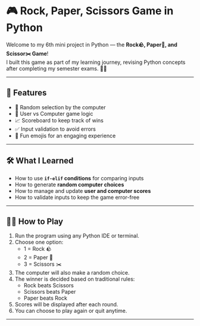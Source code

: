 # 🎮 Rock, Paper, Scissors Game in Python

Welcome to my 6th mini project in Python — the **Rock🪨, Paper📃, and Scissor✂️ Game**!  
I built this game as part of my learning journey, revising Python concepts after completing my semester exams. 🧠✨

---

## 🚀 Features
- 🎲 Random selection by the computer
- 👤 User vs Computer game logic
- 📈 Scoreboard to keep track of wins
- ✅ Input validation to avoid errors
- 🎉 Fun emojis for an engaging experience

---

## 🛠️ What I Learned
- How to use **`if-elif` conditions** for comparing inputs
- How to generate **random computer choices**
- How to manage and update **user and computer scores**
- How to validate inputs to keep the game error-free

---

## 🧑‍💻 How to Play
1. Run the program using any Python IDE or terminal.
2. Choose one option:  
   - 1 = Rock 🪨  
   - 2 = Paper 📃  
   - 3 = Scissors ✂️  
3. The computer will also make a random choice.
4. The winner is decided based on traditional rules:
   - Rock beats Scissors  
   - Scissors beats Paper  
   - Paper beats Rock  
5. Scores will be displayed after each round.
6. You can choose to play again or quit anytime.

---


